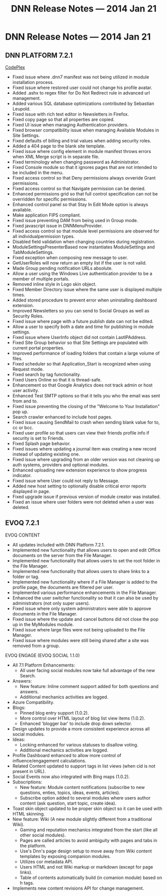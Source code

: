 ﻿---
uid: relnotes-2014-jan-21
topic: relnotes-2014-jan-21
locale: en
title: DNN Release Notes — 2014 Jan 21
dnneditions:
dnnversion: 09.02.00
---

# DNN Release Notes — 2014 Jan 21

## DNN PLATFORM 7.2.1

[CodePlex](https://dotnetnuke.codeplex.com/releases/view/117545)

*   Fixed issue where .dnn7 manifest was not being utilized in module installation process.
*   Fixed issue where restored user could not change his profile avatar.
*   Added .ashx to regex filter for Do Not Redirect rule in advanced url management.
*   Added various SQL database optimizations contributed by Sebastian Leupold.
*   Fixed issue with rich text editor in Newsletters in Firefox.
*   Fixed copy page so that all properties are copied.
*   Fixed UI issue when managing Authentication providers.
*   Fixed browser compatibility issue when managing Available Modules in Site Settings.
*   Fixed defaults of billing and trial values when adding security roles.
*   Added a 404 page to the blank site template.
*   Fixed issue where config element in module manifest throws errors when XML Merge script is in separate file.
*   Fixed terminology when changing password as Administrator.
*   Fixed Console module so that it ignores pages that are not intended to be included in the menu.
*   Fixed access control so that Deny permissions always ovveride Grant permissions.
*   Fixed access control so that Navigate permission can be denied.
*   Enhanced permissions grid so that full control specification can not be overridden for specific permissions.
*   Enhanced control panel so that Stay In Edit Mode option is always available.
*   Make application FIPS compliant.
*   Fixed issue preventing DAM from being used in Group mode.
*   Fixed javascript issue in DNNMenuProvider.
*   Fixed access control so that module level permissions are observed for all individualpermission types.
*   Disabled field validation when changing countries during registration.
*   ModuleSettingsPresenterBased now instantiates ModuleSettings and TabModuleSettings.
*   Fixed exception when composing new message to user.
*   GetUserRoles will now return an empty list if the user is not valid.
*   Made Group pending notification URLs absolute.
*   Allow a user using the Windows Live authentication provider to be a member of multiple portals.
*   Removed inline style in Logo skin object.
*   Fixed Member Directory issue where the same user is displayed multiple times.
*   Added stored procedure to prevent error when uninstalling dashboard extension.
*   Improved Newsletters so you can send to Social Groups as well as Security Roles.
*   Fixed issue where page with a future publish date can not be edited.
*   Allow a user to specify both a date and time for publishing in module settings.
*   Fixed issue where UserInfo object did not contain LastIPAddress.
*   Fixed Site Group behavior so that Site Settings are populated with current portal properties.
*   Improved performance of loading folders that contain a large volume of files.
*   Fixed scheduler so that Application_Start is recognized when using Request mode.
*   Fixed search by tag functionality.
*   Fixed Users Online so that it is thread-safe.
*   Enhancement so that Google Analytics does not track admin or host user activity.
*   Enhanced Test SMTP options so that it tells you who the email was sent from and to.
*   Fixed issue preventing the closing of the "Welcome to Your Installation" pop up.
*   Search crawler enhanced to include host pages.
*   Fixed issue causing SendMail to crash when sending blank value for to, cc or bcc.
*   Fixed user profile so that users can view their friends profile info if security is set to Friends.
*   Fixed Splash page behavior.
*   Fixed issues where updating a journal item was creating a new record instead of updating existing one.
*   Fixed issue where upgrading from an older version was not cleaning up auth systems, providers and optional modules.
*   Enhanced uploading new extension experience to show progress indicator.
*   Fixed issue where User could not reply to Message.
*   Added new host setting to optionally disable critical error reports displayed in page.
*   Fixed upgrade issue if previous version of module creator was installed.
*   Fixed an issue where user folders were not deleted when a user was deleted.

## EVOQ 7.2.1

EVOQ CONTENT

*   All updates included with DNN Platform 7.2.1.
*   Implemented new functionality that allows users to open and edit Office documents on the server from the File Manager.
*   Implemented new functionality that allows users to set the root folder in the File Manager.
*   Implemented new functionality that allows users to share links to a folder or tag.
*   Implemented new functionality where if a File Manager is added to the profile page, the documents are filtered per user.
*   Implemented various performance enhancements in the File Manager.
*   Enhanced the user switcher functionality so that it can also be used by administrators (not only super users).
*   Fixed issue where only system administrators were able to approve documents in the File Manager.
*   Fixed issue where the update and cancel buttons did not close the pop up in the MyModules module.
*   Fixed issue where large files were not being uploaded to the File Manager.
*   Fixed issue where modules were still being shared after a site was removed from a group.

EVOQ ENGAGE (EVOQ SOCIAL 1.1.0)

*   All 7.1 Platform Enhancements:
    *   All user facing social modules now take full advantage of the new Search.
*   Answers:
    *   New feature: Inline comment support added for both questions and answers.
    *   Additional mechanics activities are logged.
*   Azure Compatibility.
*   Blogs:
    *   Pinned blog entry support (1.0.2).
    *   More control over HTML layout of blog list view items (1.0.2).
    *   Enhanced 'blogger bar' to include drop down selector.
*   Design updates to provide a more consistent experience across all social modules.
*   Ideas:
    *   Locking enhanced for various statuses to disallow voting.
    *   Additional mechanics activities are logged.
*   Profile Dashboard enhanced to allow more control of influence/engagement calculations.
*   Related Content updated to support tags in list views (when cid is not present in URL).
*   Social Events now also integrated with Bing maps (1.0.2).
*   Subscriptions:
    *   New feature: Module content notifications (subscribe to new questions, enties, topics, ideas, events, articles).
    *   Subscribe option added to several modules where users author content (ask question, start topic, create idea).
*   Toast skin object updated to be proper skin object so it can be used with HTML skinning.
*   New feature: Wiki (A new module slightly different from a traditional Wiki).
    *   Gaming and reputation mechanics integrated from the start (like all other social modules).
    *   Pages are called articles to avoid ambiguity with pages and tabs in the platform.
    *   Use's Dnn's page design setup to move away from Wiki content templates by exposing companion modules.
    *   Utilizes cor metadata API.
    *   Users HTML and not Wiki markup or markdown (except for page links).
    *   Table of contents automatically build (in comanion module) based on h tags.
*   Implements new content revisions API for change management.
